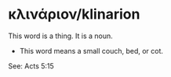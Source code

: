 # κλινάριον/klinarion
This word is a thing. It is a noun.

* This word means a small couch, bed, or cot. 

See: Acts 5:15
